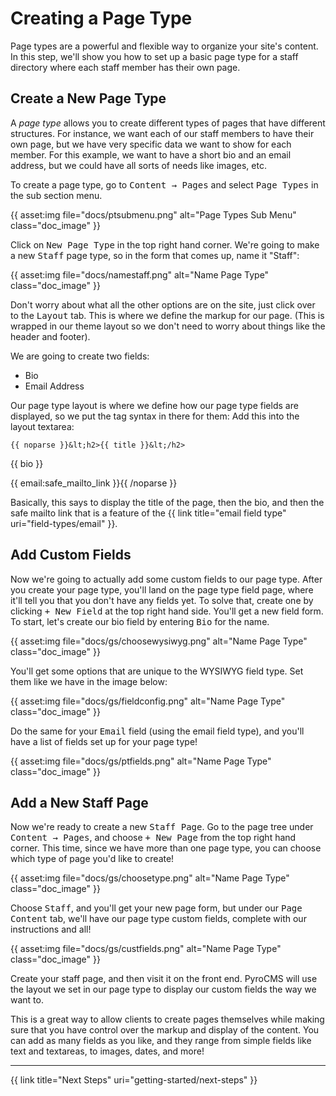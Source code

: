 # Creating a Page Type

Page types are a powerful and flexible way to organize your site's content. In this step, we'll show you how to set up a basic page type for a staff directory where each staff member has their own page.

</div>
<div class="doc_content">

## Create a New Page Type

A <dfn>page type</dfn> allows you to create different types of pages that have different structures. For instance, we want each of our staff members to have their own page, but we have very specific data we want to show for each member. For this example, we want to have a short bio and an email address, but we could have all sorts of needs like images, etc.

To create a page type, go to <samp>Content &rarr; Pages</samp> and select <samp>Page Types</samp> in the sub section menu.

{{ asset:img file="docs/ptsubmenu.png" alt="Page Types Sub Menu" class="doc_image" }}

Click on <samp>New Page Type</samp> in the top right hand corner. We're going to make a new <samp>Staff</samp> page type, so in the form that comes up, name it "Staff":

{{ asset:img file="docs/namestaff.png" alt="Name Page Type" class="doc_image" }}

Don't worry about what all the other options are on the site, just click over to the <samp>Layout</samp> tab. This is where we define the markup for our page. (This is wrapped in our theme layout so we don't need to worry about things like the header and footer).

We are going to create two fields:

* Bio
* Email Address

Our page type layout is where we define how our page type fields are displayed, so we put the tag syntax in there for them: Add this into the layout textarea:

    {{ noparse }}&lt;h2>{{ title }}&lt;/h2>

{{ bio }}

{{ email:safe_mailto_link }}{{ /noparse }}

Basically, this says to display the title of the page, then the bio, and then the safe mailto link that is a feature of the {{ link title="email field type" uri="field-types/email" }}.

## Add Custom Fields

Now we're going to actually add some custom fields to our page type. After you create your page type, you'll land on the page type field page, where it'll tell you that you don't have any fields yet. To solve that, create one by clicking <samp>+ New Field</samp> at the top right hand side. You'll get a new field form. To start, let's create our bio field by entering <kbd>Bio</kbd> for the name.

{{ asset:img file="docs/gs/choosewysiwyg.png" alt="Name Page Type" class="doc_image" }}

You'll get some options that are unique to the WYSIWYG field type. Set them like we have in the image below:

{{ asset:img file="docs/gs/fieldconfig.png" alt="Name Page Type" class="doc_image" }}

Do the same for your <samp>Email</samp> field (using the email field type), and you'll have a list of fields set up for your page type!

{{ asset:img file="docs/gs/ptfields.png" alt="Name Page Type" class="doc_image" }}

## Add a New Staff Page

Now we're ready to create a new <samp>Staff Page</samp>. Go to the page tree under <samp>Content &rarr; Pages</samp>, and choose <samp>+ New Page</samp> from the top right hand corner. This time, since we have more than one page type, you can choose which type of page you'd like to create!

{{ asset:img file="docs/gs/choosetype.png" alt="Name Page Type" class="doc_image" }}

Choose <samp>Staff</samp>, and you'll get your new page form, but under our <samp>Page Content</samp> tab, we'll have our page type custom fields, complete with our instructions and all!

{{ asset:img file="docs/gs/custfields.png" alt="Name Page Type" class="doc_image" }}

Create your staff page, and then visit it on the front end. PyroCMS will use the layout we set in our page type to display our custom fields the way we want to.

This is a great way to allow clients to create pages themselves while making sure that you have control over the markup and display of the content. You can add as many fields as you like, and they range from simple fields like text and textareas, to images, dates, and more!

<hr>

{{ link title="Next Steps" uri="getting-started/next-steps" }}